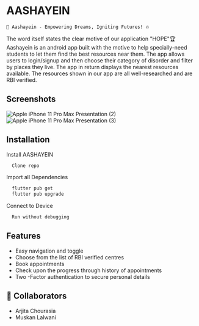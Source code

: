 
# AASHAYEIN

    🌟 Aashayein - Empowering Dreams, Igniting Futures! 🔥

The word itself states the clear motive of our application "HOPE"🏆
Aashayein is an android app built with the motive to help specially-need students to let them find the best resources near them. The app allows users to login/signup and then choose their category of disorder and filter by places they live. The app in return displays the nearest resources available. The resources shown in our app are all well-researched and are RBI verified.

## Screenshots
![Apple iPhone 11 Pro Max Presentation (2)](https://github.com/muskanlalwani/AASHAYEIN/assets/80694201/eb665728-330d-46a6-bb0c-65ebf665a2f1)
![Apple iPhone 11 Pro Max Presentation (3)](https://github.com/muskanlalwani/AASHAYEIN/assets/80694201/cda79dcd-8338-4f00-9308-9cfeac6310fd)

## Installation

Install AASHAYEIN

```bash
  Clone repo
```
Import all Dependencies
```bash
  flutter pub get
  flutter pub upgrade
```
Connect to Device
```bash
  Run without debugging
```


    
## Features

- Easy navigation and toggle
- Choose from the list of RBI verified centres
- Book appointments
- Check upon the progress through history of appointments
- Two -Factor authentication to secure personal details


## 🚀 Collaborators
 - Arjita Chourasia
 - Muskan Lalwani

